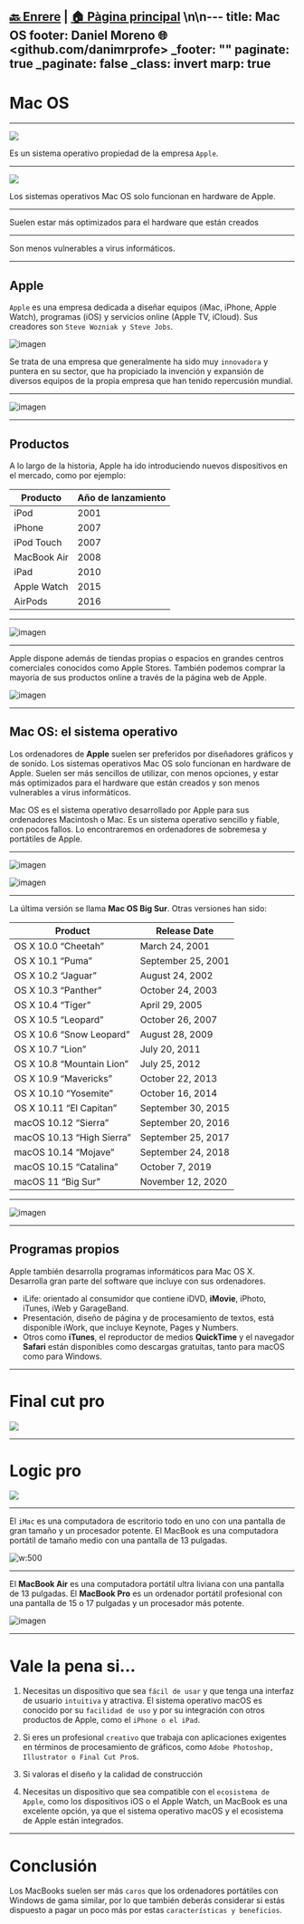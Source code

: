[🔙 Enrere](../) | [🏠 Pàgina principal](http://danimrprofe.github.io/apuntes/) \n\n---
title: Mac OS
footer: Daniel Moreno 🌐 <github.com/danimrprofe>
_footer: ""
paginate: true
_paginate: false
_class: invert
marp: true
---

# Mac OS

---

![](img/2023-03-16-17-13-18.png)

Es un sistema operativo propiedad de la empresa ``Apple``.

---

![](img/2023-03-16-17-13-45.png)

Los sistemas operativos Mac OS solo funcionan en hardware de Apple.

---

Suelen estar más optimizados para el hardware que están creados

---

Son menos vulnerables a virus informáticos.

---

## Apple

``Apple`` es una empresa dedicada a diseñar equipos (iMac, iPhone, Apple Watch), programas (iOS) y servicios online (Apple TV, iCloud). Sus creadores son ``Steve Wozniak y Steve Jobs``.

![imagen](media/image1.jpg)

Se trata de una empresa que generalmente ha sido muy ``innovadora`` y puntera en su sector, que ha propiciado la invención y expansión de diversos equipos de la propia empresa que han tenido repercusión mundial.

---

![imagen](media/image2.jpg)

---

## Productos

A lo largo de la historia, Apple ha ido introduciendo nuevos dispositivos en el mercado, como por ejemplo:

| Producto    | Año de lanzamiento |
| ----------- | ------------------ |
| iPod        | 2001               |
| iPhone      | 2007               |
| iPod Touch  | 2007               |
| MacBook Air | 2008               |
| iPad        | 2010               |
| Apple Watch | 2015               |
| AirPods     | 2016               |

---

![imagen](media/image3.jpg)

---

Apple dispone además de tiendas propias o espacios en grandes centros comerciales conocidos como Apple Stores. También podemos comprar la mayoría de sus productos online a través de la página web de Apple.

![imagen](media/image4.jpg)

---

## Mac OS: el sistema operativo

Los ordenadores de **Apple** suelen ser preferidos por diseñadores gráficos y de sonido. Los sistemas operativos Mac OS solo funcionan en hardware de Apple.  Suelen ser más sencillos de utilizar, con menos opciones, y estar más optimizados para el hardware que están creados y son menos vulnerables a virus informáticos.

Mac OS es el sistema operativo desarrollado por Apple para sus ordenadores Macintosh o Mac. Es un sistema operativo sencillo y fiable, con pocos fallos. Lo encontraremos en ordenadores de sobremesa y portátiles de Apple.

---

![imagen](media/image5.jpg)

![imagen](media/image6.png)

---

La última versión se llama **Mac OS Big Sur**. Otras versiones han sido:

| Product                   | Release Date       |
| ------------------------- | ------------------ |
| OS X 10.0 “Cheetah”       | March 24, 2001     |
| OS X 10.1 “Puma”          | September 25, 2001 |
| OS X 10.2 “Jaguar”        | August 24, 2002    |
| OS X 10.3 “Panther”       | October 24, 2003   |
| OS X 10.4 “Tiger”         | April 29, 2005     |
| OS X 10.5 “Leopard”       | October 26, 2007   |
| OS X 10.6 “Snow Leopard”  | August 28, 2009    |
| OS X 10.7 “Lion”          | July 20, 2011      |
| OS X 10.8 “Mountain Lion” | July 25, 2012      |
| OS X 10.9 “Mavericks”     | October 22, 2013   |
| OS X 10.10 “Yosemite”     | October 16, 2014   |
| OS X 10.11 “El Capitan”   | September 30, 2015 |
| macOS 10.12 “Sierra”      | September 20, 2016 |
| macOS 10.13 “High Sierra” | September 25, 2017 |
| macOS 10.14 “Mojave”      | September 24, 2018 |
| macOS 10.15 “Catalina”    | October 7, 2019    |
| macOS 11 “Big Sur”        | November 12, 2020  |

---

![imagen](media/image7.png)

---

## Programas propios

Apple también desarrolla programas informáticos para Mac OS X. Desarrolla gran parte del software que incluye con sus ordenadores.

- iLife: orientado al consumidor que contiene iDVD, **iMovie**, iPhoto, iTunes, iWeb y GarageBand.
- Presentación, diseño de página y de procesamiento de textos, está disponible iWork, que incluye Keynote, Pages y Numbers.
- Otros como **iTunes**, el reproductor de medios **QuickTime** y el navegador **Safari** están disponibles como descargas gratuitas, tanto para macOS como para Windows.

---

# Final cut pro

![](img/2023-03-16-17-25-44.png)

---

# Logic pro

![](img/2023-03-16-17-26-09.png)

---

El ``iMac`` es una computadora de escritorio todo en uno con una pantalla de gran tamaño y un procesador potente. El MacBook es una computadora portátil de tamaño medio con una pantalla de 13 pulgadas.

![w:500](img/2022-12-30-09-56-27.png)

---

El **MacBook Air** es una computadora portátil ultra liviana con una pantalla de 13 pulgadas. El **MacBook Pro** es un ordenador portátil profesional con una pantalla de 15 o 17 pulgadas y un procesador más potente.

![imagen](img/2022-12-30-09-56-04.png)

---

# Vale la pena si...

1. Necesitas un dispositivo que sea ``fácil de usar`` y que tenga una interfaz de usuario ``intuitiva`` y atractiva. El sistema operativo macOS es conocido por su ``facilidad de uso`` y por su integración con otros productos de Apple, como el ``iPhone o el iPad``.

2. Si eres un profesional ``creativo`` que trabaja con aplicaciones exigentes en términos de procesamiento de gráficos, como ``Adobe Photoshop, Illustrator o Final Cut Pro``s.

3. Si valoras el diseño y la calidad de construcción

4. Necesitas un dispositivo que sea compatible con el ``ecosistema de Apple``, como los dispositivos iOS o el Apple Watch, un MacBook es una excelente opción, ya que el sistema operativo macOS y el ecosistema de Apple están integrados.

---

# Conclusión

Los MacBooks suelen ser más ``caros`` que los ordenadores portátiles con Windows de gama similar, por lo que también deberás considerar si estás dispuesto a pagar un poco más por estas ``características y beneficios``.
